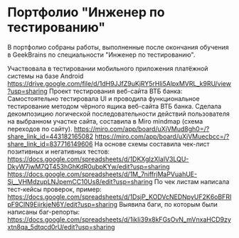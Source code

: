 # Портфолио "Инженер по тестированию"
В портфолио собраны работы, выполненные после окончания обучения
в GeekBrains по специальности "Инженер по тестированию".

Участвовала в тестировании мобильного приложения платёжной системы на базе Android
https://drive.google.com/file/d/1dH9JJfZ9uKjRY5rHli5AlpxMVRL_k9RU/view?usp=sharing
                         Проект тестирования веб-сайта ВТБ банка:
Самостоятельно тестировала UI и проводила функциональное тестирование методом чёрного ящика веб-сайта ВТБ банка.
Сделала декомпозицию логической последовательности действий пользователя на выбранном участке сайта,
составила в Miro mindmap (схема переходов по сайту).
https://miro.com/app/board/uXjVMud8gh0=/?share_link_id=443182165082
https://miro.com/app/board/uXjVMuecbcc=/?share_link_id=837716149606
На основе схемы составила чек-лист позитивных и негативных тестов:
https://docs.google.com/spreadsheets/d/1DKXgIzXIalV3LQU-DkyW7jwM7QT453hGhKdR0ubpKYw/edit?usp=sharing
https://docs.google.com/spreadsheets/d/1M_7niffrjMaPVuahUE-Si__VHMdzupLNJpemCC10Us8/edit?usp=sharing
По чек листам написала тест-кейсы проверок, пример:
https://docs.google.com/spreadsheets/d/1DsjP_KODVcNEDNpyUF2K6oBFRIpF9CIN9EjirkjeN6Y/edit?usp=sharing
Выявила баги, по которым были написаны баг-репорты:
https://docs.google.com/spreadsheets/d/1ikIi39x8kFGsOvN_mVnxaHCD9zyxtn8qa_5dtqcd0rU/edit?usp=sharing

